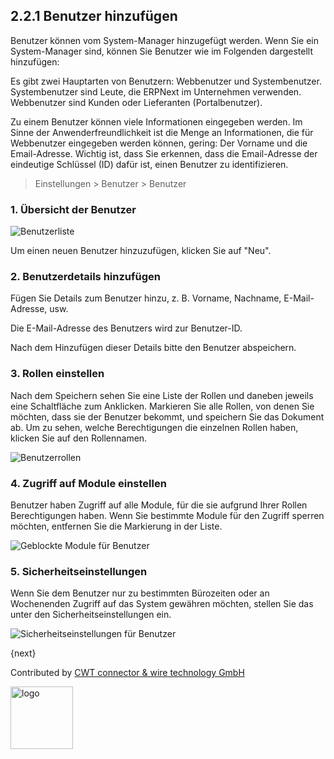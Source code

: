 ## 2.2.1 Benutzer hinzufügen

Benutzer können vom System-Manager hinzugefügt werden. Wenn Sie ein System-Manager sind, können Sie Benutzer wie im Folgenden dargestellt hinzufügen:

Es gibt zwei Hauptarten von Benutzern: Webbenutzer und Systembenutzer. Systembenutzer sind Leute, die ERPNext im Unternehmen verwenden. Webbenutzer sind Kunden oder Lieferanten (Portalbenutzer).

Zu einem Benutzer können viele Informationen eingegeben werden. Im Sinne der Anwenderfreundlichkeit ist die Menge an Informationen, die für Webbenutzer eingegeben werden können, gering: Der Vorname und die Email-Adresse. Wichtig ist, dass Sie erkennen, dass die Email-Adresse der eindeutige Schlüssel (ID) dafür ist, einen Benutzer zu identifizieren.

> Einstellungen > Benutzer > Benutzer

### 1. Übersicht der Benutzer

<img class="screenshot" src="{{docs_base_url}}/assets/img/setup/users/user-1.png" alt="Benutzerliste">


Um einen neuen Benutzer hinzuzufügen, klicken Sie auf "Neu".

### 2. Benutzerdetails hinzufügen

Fügen Sie Details zum Benutzer hinzu, z. B. Vorname, Nachname, E-Mail-Adresse, usw.

Die E-Mail-Adresse des Benutzers wird zur Benutzer-ID.

Nach dem Hinzufügen dieser Details bitte den Benutzer abspeichern.

### 3. Rollen einstellen

Nach dem Speichern sehen Sie eine Liste der Rollen und daneben jeweils eine Schaltfläche zum Anklicken. Markieren Sie alle Rollen, von denen Sie möchten, dass sie der Benutzer bekommt, und speichern Sie das Dokument ab. Um zu sehen, welche Berechtigungen die einzelnen Rollen haben, klicken Sie auf den Rollennamen.

<img class="screenshot" src="{{docs_base_url}}/assets/img/setup/users/user-2.png" alt="Benutzerrollen">

### 4. Zugriff auf Module einstellen

Benutzer haben Zugriff auf alle Module, für die sie aufgrund Ihrer Rollen Berechtigungen haben. Wenn Sie bestimmte Module für den Zugriff sperren möchten, entfernen Sie die Markierung in der Liste.

<img class="screenshot" src="{{docs_base_url}}/assets/img/setup/users/user-3.png" alt="Geblockte Module für Benutzer">

### 5. Sicherheitseinstellungen

Wenn Sie dem Benutzer nur zu bestimmten Bürozeiten oder an Wochenenden Zugriff auf das System gewähren möchten, stellen Sie das unter den Sicherheitseinstellungen ein.

<img class="screenshot" src="{{docs_base_url}}/assets/img/setup/users/user-4.png" alt="Sicherheitseinstellungen für Benutzer">

{next}

Contributed by <A HREF="http://www.cwt-kabel.de">CWT connector & wire technology GmbH</A>

<A HREF="http://www.cwt-kabel.de"><IMG alt="logo" src="http://www.cwt-assembly.com/sites/all/images/logo.png" height=100></A>
